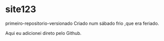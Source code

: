 # site123
 primeiro-repositorio-versionado
 Criado num sábado frio ,que era feriado.

Aqui eu adicionei direto pelo Github.
